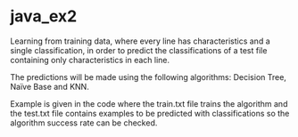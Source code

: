 # java_ex2
Learning from training data, where every line has characteristics and a single classification, in order to predict the classifications of a test file containing only characteristics in each line. 

The predictions will be made using the following algorithms: Decision Tree, Naïve Base and KNN.

Example is given in the code where the train.txt file trains the algorithm and the test.txt file contains examples to be predicted with classifications so the algorithm success rate can be checked.
